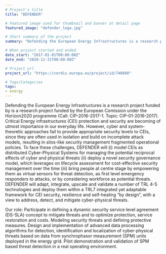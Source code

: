 ```yaml
---
# Project's title
title: "DEFENDER"

# Featured image used for thumbnail and banner at detail page
featured_image: "defender_logo.jpg"

# Short summary of the project
summary: "Defending the European Energy Infrastructures is a research project funded by is a research project funded by the European Comission under the Horizon2020 programme (Call: CIP-2016-2017-1. Topic: CIP-01-2016-2017). Critical Energy infrastructures (CEI) protection and security are becoming of utmost importance in our everyday life. However, cyber and system-theoretic approaches fail to provide appropriate security levels to CEIs, since they are often used in isolation and build on incomplete attack models, resulting in silos-like security management fragmented operational policies. To face these challenges, DEFENDER will (i) model CEIs as distributed Cyber-Physical Systems for managing the potential reciprocal effects of cyber and physical threats (ii) deploy a novel security governance model, which leverages on lifecycle assessment for cost-effective security management over the time (iii) bring people at centre stage by empowering them as virtual sensors for threat detection, as first level emergency responders to attacks, or by considering workforce as potential threats. DEFENDER will adapt, integrate, upscale and validate a number of TRL 4-5 technologies and deploy them within a TRL7 integrated yet adaptable framework for CEI security, resilience and self-healing “by design”, with a view to address, detect, and mitigate cyber-physical threats."

# When project started and ended
date_start: "2017-01-01T00:00:00Z"
date_end: "2020-12-31T00:00:00Z"

# Project_url
project_url: "https://cordis.europa.eu/project/id/740898"

# Tags/Categories
tags:
- energy
---
```


Defending the European Energy Infrastructures is a research project funded by is a research project funded by the European Comission under the Horizon2020 programme (Call: CIP-2016-2017-1. Topic: CIP-01-2016-2017). Critical Energy infrastructures (CEI) protection and security are becoming of utmost importance in our everyday life. However, cyber and system-theoretic approaches fail to provide appropriate security levels to CEIs, since they are often used in isolation and build on incomplete attack models, resulting in silos-like security management fragmented operational policies. To face these challenges, DEFENDER will (i) model CEIs as distributed Cyber-Physical Systems for managing the potential reciprocal effects of cyber and physical threats (ii) deploy a novel security governance model, which leverages on lifecycle assessment for cost-effective security management over the time (iii) bring people at centre stage by empowering them as virtual sensors for threat detection, as first level emergency responders to attacks, or by considering workforce as potential threats. DEFENDER will adapt, integrate, upscale and validate a number of TRL 4-5 technologies and deploy them within a TRL7 integrated yet adaptable framework for CEI security, resilience and self-healing “by design”, with a view to address, detect, and mitigate cyber-physical threats.

Our role: Participate in defining a dynamic security service level agreement (DS-SLA) concept to mitigate threats and to optimize protection, service restoration and costs. Modeling security threats and defining protective measures. Design and implementation of advanced data processing algorithms for detection, identification and localization of cyber-physical threats based on data from synchrophasor measurement (SPM) units deployed in the energy grid. Pilot demonstration and validation of SPM based threat detection in a real operating environment.
